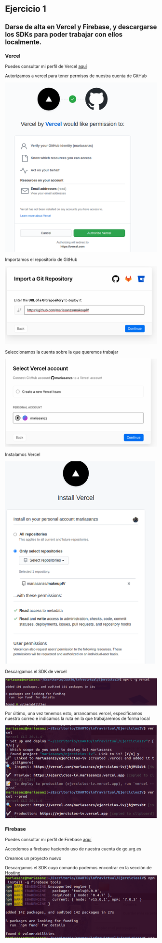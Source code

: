 # Ejercicio 1

## Darse de alta en Vercel y Firebase, y descargarse los SDKs para poder trabajar con ellos localmente.

### Vercel

Puedes consultar mi perfil de Vercel [aquí](https://vercel.com/mariasanzs/ejercicios-iv)

Autorizamos a vercel para tener permisos de nuestra cuenta de GitHub

![vercelauthoriza](https://github.com/mariasanzs/EjerciciosIV/blob/master/img/vercelauthorize.png)

Importamos el repositorio de GitHub

![importGit](https://github.com/mariasanzs/EjerciciosIV/blob/master/img/importGitRepository.png)

Seleccionamos la cuenta sobre la que queremos trabajar

![selectvercelaccount](https://github.com/mariasanzs/EjerciciosIV/blob/master/img/selectVercelaccount.png)

Instalamos Vercel

![install vercel](https://github.com/mariasanzs/EjerciciosIV/blob/master/img/installvercel.png)

Descargamos el SDK de vercel

![sdk](https://github.com/mariasanzs/EjerciciosIV/blob/master/img/sdk.png)

Por último, una vez tenemos esto, arrancamos vercel, especificamos nuestro correo e indicamos la ruta en la que trabajaremos de forma local

![vercel--prod](https://github.com/mariasanzs/EjerciciosIV/blob/master/img/vercel-vercel--prod.png)

### Firebase

Puedes consultar mi perfil de Firebase [aquí](https://console.firebase.google.com/u/1/project/ejerciciosiv/overview)

Accedemos a firebase haciendo uso de nuestra cuenta de go.urg.es

Creamos un proyecto nuevo

Descargamos el SDK cuyo comando podemos encontrar en la sección de Hosting
![installsdk](https://github.com/mariasanzs/EjerciciosIV/blob/master/img/installfirebase.png)


